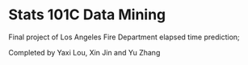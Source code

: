 # Stats 101C Data Mining
Final project of Los Angeles Fire Department elapsed time prediction;

Completed by Yaxi Lou, Xin Jin and Yu Zhang
